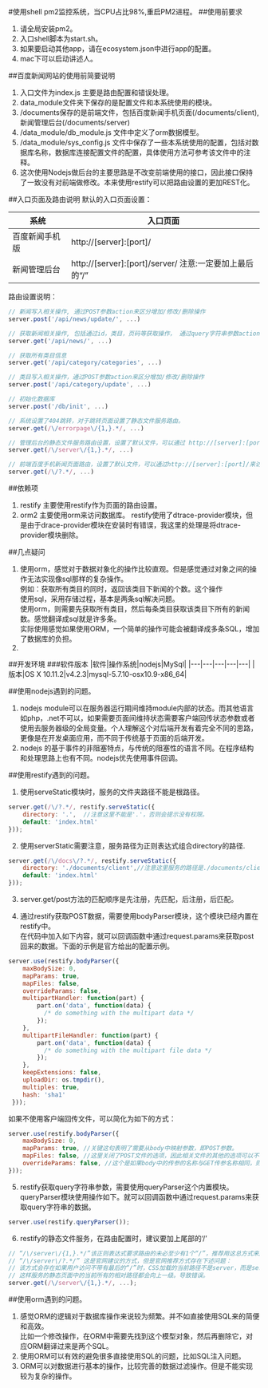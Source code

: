 #使用shell pm2监控系统，当CPU占比98%,重启PM2进程。
##使用前要求
1. 请全局安装pm2。
2. 入口shell脚本为start.sh。
3. 如果要启动其他app，请在ecosystem.json中进行app的配置。
4. mac下可以启动讲述人。

##百度新闻网站的使用前简要说明
1. 入口文件为index.js 主要是路由配置和错误处理。
2. data_module文件夹下保存的是配置文件和本系统使用的模块。
3. /documents保存的是前端文件，包括百度新闻手机页面(/documents/client),新闻管理后台(/documents/server)
4. /data_module/db_module.js 文件中定义了orm数据模型。
5. /data_module/sys_config.js 文件中保存了一些本系统使用的配置，包括对数据库名称，数据库连接配置文件的配置，具体使用方法可参考该文件中的注释。
6. 这次使用Nodejs做后台的主要思路是不改变前端使用的接口，因此接口保持了一致没有对前端做修改。本来使用restify可以把路由设置的更加REST化。

##入口页面及路由说明
默认的入口页面设置：  

|系统|入口页面|
|---|---|
|百度新闻手机版| http://[server]:[port]/ |
|新闻管理后台| http://[server]:[port]/server/ 注意:一定要加上最后的“/” |

路由设置说明：
```javascript
// 新闻写入相关操作, 通过POST参数action来区分增加/修改/删除操作
server.post('/api/news/update/', ...)

// 获取新闻相关操作, 包括通过id，类目，页码等获取操作， 通过query字符串参数action区分。
server.get('/api/news/', ...)

// 获取所有类目信息
server.get('/api/category/categories', ...) 

// 类目写入相关操作，通过POST参数action来区分增加/修改/删除操作
server.post('/api/category/update', ...)

// 初始化数据库
server.post('/db/init', ...)

// 系统设置了404跳转，对于跳转页面设置了静态文件服务路由。
server.get(/\/errorpage\/{1,}.*/, ...)

// 管理后台的静态文件服务路由设置，设置了默认文件，可以通过 http://[server]:[port]/server来访问
server.get(/\/server\/{1,}.*/, ...)

// 前端百度手机新闻页面路由，设置了默认文件，可以通过http://[server]:[port]/来访问
server.get(/\/?.*/, ...)
```

##依赖项
1. restify  主要使用restify作为页面的路由设置。  
2. orm2     主要使用orm来访问数据库。
restify使用了dtrace-provider模块，但是由于drace-provider模块在安装时有错误，我这里的处理是将dtrace-provider模块删除。

##几点疑问
1. 使用orm，感觉对于数据对象化的操作比较直观。但是感觉通过对象之间的操作无法实现像sql那样的复杂操作。  
例如：获取所有类目的同时，返回该类目下新闻的个数。这个操作  
使用sql，采用存储过程，基本是两条sql解决问题。  
使用orm，则需要先获取所有类目，然后每条类目获取该类目下所有的新闻数。感觉翻译成sql就是许多条。  
实际使用感觉如果使用ORM，一个简单的操作可能会被翻译成多条SQL，增加了数据库的负担。
2. 

##开发环境
###软件版本
|软件|操作系统|nodejs|MySql|
|---|---|---|---|---|
|版本|OS X 10.11.2|v4.2.3|mysql-5.7.10-osx10.9-x86_64|

##使用nodejs遇到的问题。
1. nodejs module可以在服务器运行期间维持module内部的状态。而其他语言如php，.net不可以，如果需要页面间维持状态需要客户端回传状态参数或者使用去服务器级的全局变量。个人理解这个对后端开发有着完全不同的思路，更像是在开发桌面应用，而不同于传统基于页面的后端开发。
2. nodejs 的基于事件的非阻塞特点，与传统的阻塞性的语言不同。在程序结构和处理思路上也有不同。nodejs优先使用事件回调。

##使用restify遇到的问题。 
1. 使用serveStatic模块时，服务的文件夹路径不能是根路径。  
```javascript
server.get(/\/?.*/, restify.serveStatic({   
    directory: '.',  //注意这里不能是'.'，否则会提示没有权限。   
    default: 'index.html'  
}));  
```

2. 使用serverStatic需要注意，服务路径为正则表达式组合directory的路径.  
```javascript
server.get(/\/docs\/?.*/, restify.serveStatic({
    directory: './documents/client',//注意这里服务的路径是./documents/client/docs/
    default: 'index.html'
}));
```

3. server.get/post方法的匹配顺序是先注册，先匹配，后注册，后匹配。

4. 通过restify获取POST数据，需要使用bodyParser模块，这个模块已经内置在restify中。  
在代码中加入如下内容，就可以回调函数中通过request.params来获取post回来的数据。下面的示例是官方给出的配置示例。
```javascript
server.use(restify.bodyParser({
    maxBodySize: 0,
    mapParams: true,
    mapFiles: false,
    overrideParams: false,
    multipartHandler: function(part) {
        part.on('data', function(data) {
          /* do something with the multipart data */
        });
    },
    multipartFileHandler: function(part) {
        part.on('data', function(data) {
          /* do something with the multipart file data */
        });
    },
    keepExtensions: false,
    uploadDir: os.tmpdir(),
    multiples: true,
    hash: 'sha1'
 }));
```
如果不使用客户端回传文件，可以简化为如下的方式：
```javascript
server.use(restify.bodyParser({
    maxBodySize: 0,
    mapParams: true, //关键这句表明了需要从body中映射参数，即POST参数。
    mapFiles: false, //这里关闭了POST文件的选项，因此相关文件的其他的选项可以不写。
    overrideParams: false, //这个是如果body中的传参的名称与GET传参名称相同，则覆盖。这个可以根据自己的情况修改
}));
```

5. restify获取query字符串参数，需要使用queryParser这个内置模块。
queryParser模块使用操作如下。就可以回调函数中通过request.params来获取query字符串的数据。
```javascript
server.use(restify.queryParser());
```

6. restify的静态文件服务，在路由配置时，建议要加上尾部的‘/’  
```javascript
// “/\/server\/{1,}.*/”该正则表达式要求路由的未必至少有1个“/”，推荐用这总方式来服务静态文件。
// “/\/server\/?.*/” 这是官网建议的方式，但是官网推荐方式存在下述问题：
// 该方式会存在如果用户访问不带有最后的“/”时，CSS加载的当前路径不是server，而是server的上一级。
// 这样服务的静态页面中的当前所有的相对路径都会向上一级。导致错误。
server.get(/\/server\/{1,}.*/, ...);
```

##使用orm遇到的问题。
1. 感觉ORM的逻辑对于数据库操作来说较为频繁。并不如直接使用SQL来的简便和高效。  
比如一个修改操作，在ORM中需要先找到这个模型对象，然后再删除它，对应ORM翻译过来是两个SQL。
2. 使用ORM可以有效的避免很多直接使用SQL的问题，比如SQL注入问题。
3. ORM可以对数据进行基本的操作，比较完善的数据过滤操作。但是不能实现较为复杂的操作。